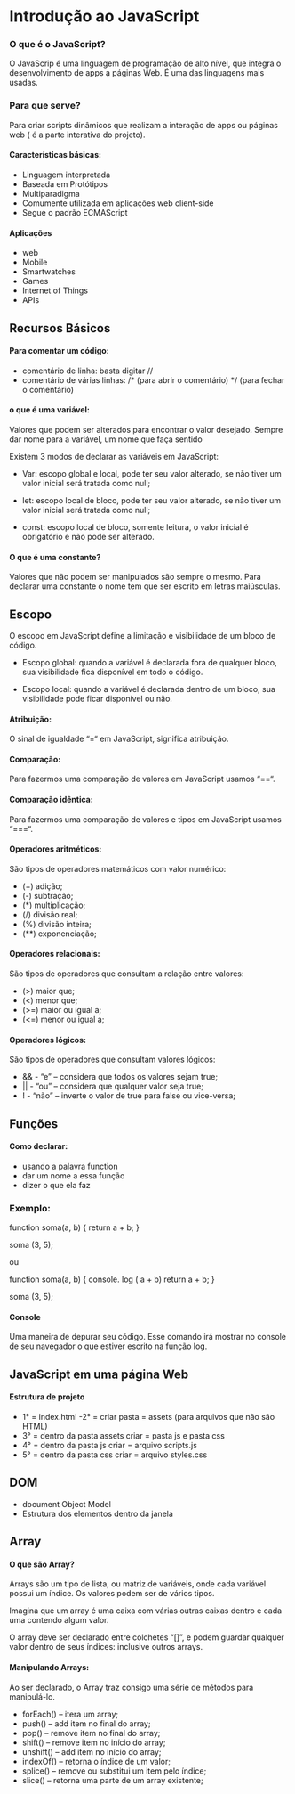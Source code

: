 # Introdução ao JavaScript

### O que é o JavaScript?
O JavaScrip é uma linguagem de programação de alto nível, que integra o desenvolvimento de apps a páginas Web. É uma das linguagens mais usadas. 

### Para que serve?
Para criar scripts dinâmicos que realizam a interação de apps ou páginas web ( é a parte interativa do projeto).

#### Características básicas:
- Linguagem interpretada
- Baseada em Protótipos 
- Multiparadigma
- Comumente utilizada em aplicações web client-side
- Segue o padrão ECMAScript

#### Aplicações 
- web
- Mobile
- Smartwatches
- Games
- Internet of Things
- APIs

## Recursos Básicos 

#### Para comentar um código: 
- comentário de linha: basta digitar //
- comentário de várias linhas: /* (para abrir o comentário) */ (para fechar o comentário)

#### o que é uma variável:
Valores que podem ser alterados para encontrar o valor desejado. 
Sempre dar nome para a variável, um nome que faça sentido

Existem 3 modos de declarar as variáveis em JavaScript:

- Var: escopo global e local, pode ter seu valor alterado, se não tiver um valor inicial será tratada como null;

- let: escopo local de bloco, pode ter seu valor alterado, se não tiver um valor inicial será tratada como null;

- const: escopo local de bloco, somente leitura, o valor inicial é obrigatório e não pode ser alterado.

#### O que é uma constante?

Valores que não podem ser manipulados são sempre o mesmo. 
Para declarar uma constante o nome tem que ser escrito em letras maiúsculas. 

## Escopo

O escopo em JavaScript define a limitação e visibilidade de um bloco de código.

- Escopo global: quando a variável é declarada fora de qualquer bloco, sua visibilidade fica disponível em todo o código.

- Escopo local: quando a variável é declarada dentro de um bloco, sua visibilidade pode ficar disponível ou não.

#### Atribuição: 
O sinal de igualdade “=“ em JavaScript, significa atribuição.

#### Comparação: 
Para fazermos uma comparação de valores em JavaScript usamos
“==“.

#### Comparação idêntica:
Para fazermos uma comparação de valores e tipos em JavaScript usamos “===“.

#### Operadores aritméticos:
São tipos de operadores matemáticos com valor numérico:

- (+) adição;
- (-) subtração;
- (*) multiplicação;
- (/) divisão real;
- (%) divisão inteira;
- (**) exponenciação;

#### Operadores relacionais:
São tipos de operadores que consultam a relação entre valores:

- (>) maior que;
- (<) menor que;
- (>=) maior ou igual a;
- (<=) menor ou igual a;

#### Operadores lógicos:
São tipos de operadores que consultam valores lógicos:

- && - “e” – considera que todos os valores sejam true;
- || - “ou” – considera que qualquer valor seja true;
- ! - “não” – inverte o valor de true para false ou vice-versa;


## Funções

#### Como declarar:

- usando a palavra function
- dar um nome a essa função 
- dizer o que ela faz 

### Exemplo:

function soma(a, b) {
  return a + b; 
}

soma (3, 5);

ou 

function soma(a, b) {
console. log ( a + b) 
  return a + b; 
}

soma (3, 5);


#### Console

Uma maneira de depurar seu código. Esse comando irá mostrar no console de seu navegador o que estiver escrito na função log.


## JavaScript em uma página Web

#### Estrutura de projeto 
- 1° = index.html
-2° = criar pasta = assets (para arquivos que não são HTML)
- 3° = dentro da pasta assets criar = pasta js e pasta css
- 4° = dentro da pasta js criar = arquivo scripts.js
- 5° = dentro da pasta css criar = arquivo styles.css


## DOM

- document Object Model
- Estrutura dos elementos dentro da janela

## Array

#### O que são Array?
Arrays são um tipo de lista, ou matriz de variáveis, onde cada variável possui um índice. Os valores podem ser de vários tipos.

Imagina que um array é uma caixa com várias outras caixas dentro e cada uma contendo algum valor.

O array deve ser declarado entre colchetes “[]”, e podem guardar qualquer valor dentro de seus índices: inclusive outros arrays.

#### Manipulando Arrays:
Ao ser declarado, o Array traz consigo uma série de métodos para manipulá-lo.

- forEach() – itera um array;
- push() – add item no final do array;
- pop() – remove item no final do array;
- shift() – remove item no início do array;
- unshift() – add item no início do array;
- indexOf() – retorna o índice de um valor;
- splice() – remove ou substitui um item pelo índice;
- slice() – retorna uma parte de um array existente;


